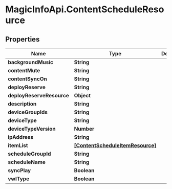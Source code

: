 # MagicInfoApi.ContentScheduleResource

## Properties
Name | Type | Description | Notes
------------ | ------------- | ------------- | -------------
**backgroundMusic** | **String** |  | [optional] 
**contentMute** | **String** |  | [optional] 
**contentSyncOn** | **String** |  | [optional] 
**deployReserve** | **String** |  | [optional] 
**deployReserveResource** | **Object** |  | [optional] 
**description** | **String** |  | [optional] 
**deviceGroupIds** | **String** |  | [optional] 
**deviceType** | **String** |  | 
**deviceTypeVersion** | **Number** |  | 
**ipAddress** | **String** |  | [optional] 
**itemList** | [**[ContentScheduleItemResource]**](ContentScheduleItemResource.md) |  | [optional] 
**scheduleGroupId** | **String** |  | 
**scheduleName** | **String** |  | [optional] 
**syncPlay** | **Boolean** |  | [optional] 
**vwlType** | **Boolean** |  | [optional] 


